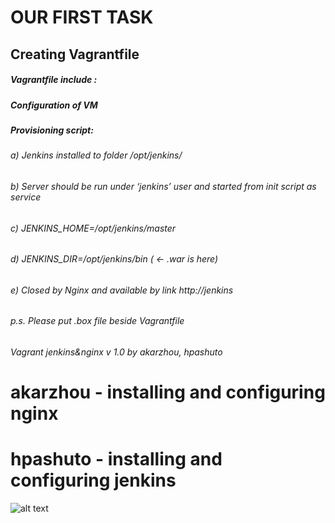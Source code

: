 #                                                  OUR FIRST TASK
## Creating Vagrantfile 
##### Vagrantfile include :
##### Configuration of VM
##### Provisioning script:
###### a) Jenkins installed to folder /opt/jenkins/
###### b) Server should be run under ‘jenkins’ user and started from init script as service
###### c) JENKINS_HOME=/opt/jenkins/master
###### d) JENKINS_DIR=/opt/jenkins/bin  ( <- .war is here)
###### e) Closed by Nginx and available by link http://jenkins
###### p.s. Please put .box file beside Vagrantfile
###### Vagrant jenkins&nginx v 1.0 by akarzhou, hpashuto
# akarzhou - installing and configuring nginx
# hpashuto - installing and configuring jenkins


![alt text][logo]

[logo]:https://github.com/MNT-Lab/git-tasks/blob/akarzhou-hpashuto/index.jpg "Logo Title diagram"
